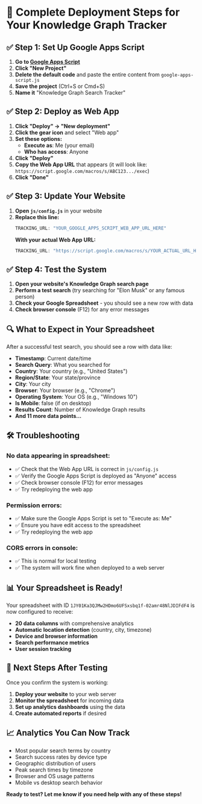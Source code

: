 # 🚀 Complete Deployment Steps for Your Knowledge Graph Tracker

## ✅ **Step 1: Set Up Google Apps Script**

1. **Go to [Google Apps Script](https://script.google.com)**
2. **Click "New Project"**
3. **Delete the default code** and paste the entire content from `google-apps-script.js`
4. **Save the project** (Ctrl+S or Cmd+S)
5. **Name it** "Knowledge Graph Search Tracker"

## ✅ **Step 2: Deploy as Web App**

1. **Click "Deploy" → "New deployment"**
2. **Click the gear icon** and select "Web app"
3. **Set these options:**
   - **Execute as**: Me (your email)
   - **Who has access**: Anyone
4. **Click "Deploy"**
5. **Copy the Web App URL** that appears (it will look like: `https://script.google.com/macros/s/ABC123.../exec`)
6. **Click "Done"**

## ✅ **Step 3: Update Your Website**

1. **Open `js/config.js`** in your website
2. **Replace this line:**
   ```javascript
   TRACKING_URL: "YOUR_GOOGLE_APPS_SCRIPT_WEB_APP_URL_HERE"
   ```
   **With your actual Web App URL:**
   ```javascript
   TRACKING_URL: "https://script.google.com/macros/s/YOUR_ACTUAL_URL_HERE/exec"
   ```

## ✅ **Step 4: Test the System**

1. **Open your website's Knowledge Graph search page**
2. **Perform a test search** (try searching for "Elon Musk" or any famous person)
3. **Check your Google Spreadsheet** - you should see a new row with data
4. **Check browser console** (F12) for any error messages

## 🔍 **What to Expect in Your Spreadsheet**

After a successful test search, you should see a row with data like:
- **Timestamp**: Current date/time
- **Search Query**: What you searched for
- **Country**: Your country (e.g., "United States")
- **Region/State**: Your state/province
- **City**: Your city
- **Browser**: Your browser (e.g., "Chrome")
- **Operating System**: Your OS (e.g., "Windows 10")
- **Is Mobile**: false (if on desktop)
- **Results Count**: Number of Knowledge Graph results
- **And 11 more data points...**

## 🛠️ **Troubleshooting**

### **No data appearing in spreadsheet:**
- ✅ Check that the Web App URL is correct in `js/config.js`
- ✅ Verify the Google Apps Script is deployed as "Anyone" access
- ✅ Check browser console (F12) for error messages
- ✅ Try redeploying the web app

### **Permission errors:**
- ✅ Make sure the Google Apps Script is set to "Execute as: Me"
- ✅ Ensure you have edit access to the spreadsheet
- ✅ Try redeploying the web app

### **CORS errors in console:**
- ✅ This is normal for local testing
- ✅ The system will work fine when deployed to a web server

## 📊 **Your Spreadsheet is Ready!**

Your spreadsheet with ID `1JY01Ka3QJMw2HDmo6UFSxsbq1f-02amr48NlJDIFdF4` is now configured to receive:
- **20 data columns** with comprehensive analytics
- **Automatic location detection** (country, city, timezone)
- **Device and browser information**
- **Search performance metrics**
- **User session tracking**

## 🎯 **Next Steps After Testing**

Once you confirm the system is working:

1. **Deploy your website** to your web server
2. **Monitor the spreadsheet** for incoming data
3. **Set up analytics dashboards** using the data
4. **Create automated reports** if desired

## 📈 **Analytics You Can Now Track**

- Most popular search terms by country
- Search success rates by device type
- Geographic distribution of users
- Peak search times by timezone
- Browser and OS usage patterns
- Mobile vs desktop search behavior

**Ready to test? Let me know if you need help with any of these steps!**

